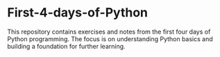 # First-4-days-of-Python<br>
This repository contains exercises and notes from the first four days of Python programming. The focus is on understanding Python basics and building a foundation for further learning.
